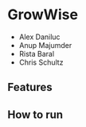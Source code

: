 # GrowWise

- Alex Daniluc
- Anup Majumder
- Rista Baral
- Chris Schultz 

## Features

## How to run
